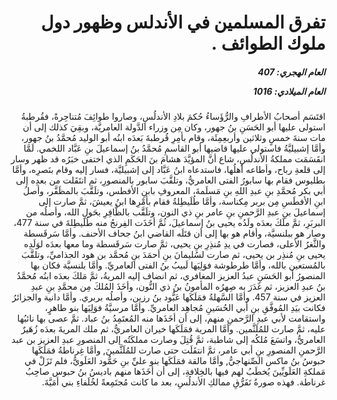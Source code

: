 <h1 dir="rtl">تفرق المسلمين في الأندلس وظهور دول ملوك الطوائف .</h1>

<h5 dir="rtl">العام الهجري:  407

العام الميلادي: 1016

</h5>

<p dir="rtl">اقتَسَم أصحابُ الأطرافِ والرُّؤَساءُ حُكمَ بلادِ الأندلُسِ، وصاروا طوائِفَ مُتناحِرةً، فقُرطبةُ استولى عليها أبو الحَسَنِ بنُ جهور، وكان مِن وزراء الدَّولة العامريَّة، وبقِيَ كذلك إلى أن مات سنةَ خمسٍ وثلاثين وأربعِمِئَة، وقام بأمِرِ قُرطبةَ بَعدَه ابنُه أبو الوليد مُحمَّدُ بنُ جهور، وأمَّا إشبيليَّةُ فاستولى عليها قاضيها أبو القاسمِ مُحمَّدُ بنُ إسماعيلَ بنِ عَبَّاد اللخمي. لَمَّا انقَسَمَت مملكةُ الأندلُسِ، شاع أنَّ المؤيَّدَ هشامَ بنَ الحَكَمِ الذي اختفى خبَرُه قد ظهر وسار إلى قلعةِ رباح، وأطاعه أهلُها، فاستدعاه ابنُ عَبَّاد إلى إشبيليَّة، فسار إليه وقام بنَصرِه، وأمَّا بطليوس فقام بها سابورُ الفتى العامريُّ، وتلقَّبَ سابور بالمنصورِ، ثم انتَقَلت من بعدِه إلى أبي بكر مُحمَّدِ بنِ عبدِ اللهِ بنِ مَسلَمةَ، المعروفِ بابنِ الأفطس، وتلَقَّبَ بالمظَفَّر، وأصلُ ابنِ الأفطَسِ مِن بربر مِكناسة، وأمَّا طُلَيطِلةُ فقام بأمْرِها ابنُ يعيشَ، ثمَّ صارت إلى إسماعيلَ بنِ عبدِ الرَّحمنِ بنِ عامر بنِ ذي النون، وتلَقَّب بالظَّافِرِ بحَولِ الله، وأصلُه من البربَرِ، ثمَّ ملَكَ بعدَه ولَدُه يحيى بنُ إسماعيلَ، ثُمَّ أخَذَت الفِرنجُ منه طُلَيطِلةَ في سنة 477، وصار هو ببلنسيَّة، وأقام هو بها إلى أن قتَلَه القاضي ابنُ جحاف الأحنف. وأمَّا سَرقَسطة والثَّغرُ الأعلى، فصارت في يدِ مُنذِرِ بنِ يحيى، ثمَّ صارت سَرقَسطة وما معها بعدَه لوَلَدِه يحيى بنِ مُنذِر بن يحيى، ثم صارت لسُليمانَ بنِ أحمَدَ بنِ مُحمَّد بن هود الجذاميِّ، وتلقَّبَ بالمُستعين بالله، وأمَّا طرطوشة فوَلِيَها لَبيبُ بنُ الفتى العامريِّ. وأمَّا بلنسيَّة فكان بها المنصورُ أبو الحَسَنِ عبدُ العزيز المغافري، ثم انضاف إليه المريةُ، ثمَّ مَلكَ بعدَه ابنُه مُحمَّدُ بنُ عبدِ العزيز، ثم غَدَرَ به صِهرُه المأمونُ بنُ ذي النُّون، وأخَذَ المُلكَ مِن محمَّدِ بنِ عبدِ العزيز في سنة 457. وأمَّا السَّهلةُ فمَلَكَها عَبُّود بنُ رزين، وأصلُه بربري. وأمَّا دانية والجزائرُ فكانت بيَدِ المُوفَّقِ بنِ أبي الحُسَينِ مُجاهِد العامريِّ. وأمَّا مرسيَّةُ فوَلِيَها بنو طاهرٍ، واستقامت لأبي عبدِ الرَّحمنِ منهم، إلى أن أخَذَها منه المُعتَمِدُ بنُ عباد. ثمَّ عصى بها نائبُها عليه، ثمَّ صارت للمُلَثَّمين. وأمَّا المرية فمَلَكَها خيران العامريُّ، ثم ملك المريةَ بعدَه زُهَيرٌ العامريُّ، واتسَعَ مُلكُه إلى شاطبة، ثمَّ قُتِلَ وصارت مملكَتُه إلى المنصورِ عبدِ العزيز بن عبد الرَّحمنِ المنصورِ بنِ أبي عامر، ثمَّ انتقَلَت حتى صارت للمُلَثَّمينَ, وأمَّا غِرناطةُ فمَلَكَها حبوسُ بنُ ماكس الصِّنهاجيُّ, وأمَّا مالقة فمَلَكَها بنو عليِّ بنِ حَمُّود العَلَويُّ، فلم تَزَلْ في مَملكةِ العَلَويِّينَ يُخطَبُ لهم فيها بالخِلافةِ، إلى أن أخَذَها منهم باديسُ بنُ حبوس صاحِبُ غرناطة. فهذه صورةُ تَفَرُّقِ ممالكِ الأندلُسِ، بعد ما كانت مُجتَمِعةً لخُلَفاءِ بني أمَيَّةَ.</p></br>
